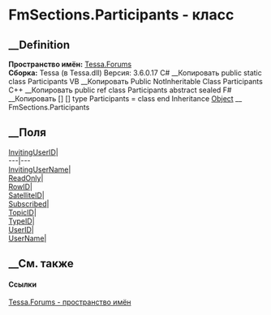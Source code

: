# FmSections.Participants - класс
##  __Definition
 **Пространство имён:** [Tessa.Forums](N_Tessa_Forums.htm)  
 **Сборка:** Tessa (в Tessa.dll) Версия: 3.6.0.17
C# __Копировать
     public static class Participants
VB __Копировать
     Public NotInheritable Class Participants
C++ __Копировать
     public ref class Participants abstract sealed
F# __Копировать
     [<AbstractClassAttribute>]
    [<SealedAttribute>]
    type Participants = class end
Inheritance
    [Object](https://learn.microsoft.com/dotnet/api/system.object) __ FmSections.Participants
##  __Поля
[InvitingUserID](F_Tessa_Forums_FmSections_Participants_InvitingUserID.htm)|  
---|---  
[InvitingUserName](F_Tessa_Forums_FmSections_Participants_InvitingUserName.htm)|  
[ReadOnly](F_Tessa_Forums_FmSections_Participants_ReadOnly.htm)|  
[RowID](F_Tessa_Forums_FmSections_Participants_RowID.htm)|  
[SatelliteID](F_Tessa_Forums_FmSections_Participants_SatelliteID.htm)|  
[Subscribed](F_Tessa_Forums_FmSections_Participants_Subscribed.htm)|  
[TopicID](F_Tessa_Forums_FmSections_Participants_TopicID.htm)|  
[TypeID](F_Tessa_Forums_FmSections_Participants_TypeID.htm)|  
[UserID](F_Tessa_Forums_FmSections_Participants_UserID.htm)|  
[UserName](F_Tessa_Forums_FmSections_Participants_UserName.htm)|  
## __См. также
#### Ссылки
[Tessa.Forums - пространство имён](N_Tessa_Forums.htm)
